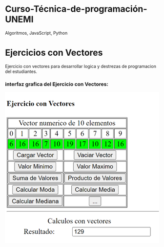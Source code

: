 # Curso-Técnica-de-programación-UNEMI
Algoritmos, JavaScript, Python
# Ejercicios con Vectores
Ejercicio con vectores para desarrollar logica y destrezas de programacion del estudiantes.

### interfaz grafica del Ejercicio con Vectores:
![Optional Text](./capturas/vectores.PNG)
